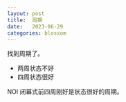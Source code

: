 ```yaml
---
layout: post
title:  周期
date:   2023-06-29
categories: blossom
---
```


找到周期了。

*   两周状态不好
*   四周状态很好

NOI 闭幕式前四周刚好是状态很好的周期。